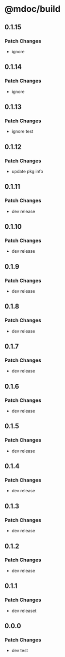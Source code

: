 # @mdoc/build

## 0.1.15

### Patch Changes

- ignore

## 0.1.14

### Patch Changes

- ignore

## 0.1.13

### Patch Changes

- ignore test

## 0.1.12

### Patch Changes

- update pkg info

## 0.1.11

### Patch Changes

- dev release

## 0.1.10

### Patch Changes

- dev release

## 0.1.9

### Patch Changes

- dev release

## 0.1.8

### Patch Changes

- dev release

## 0.1.7

### Patch Changes

- dev release

## 0.1.6

### Patch Changes

- dev release

## 0.1.5

### Patch Changes

- dev release

## 0.1.4

### Patch Changes

- dev release

## 0.1.3

### Patch Changes

- dev release

## 0.1.2

### Patch Changes

- dev release

## 0.1.1

### Patch Changes

- dev releaset

## 0.0.0

### Patch Changes

- dev test
